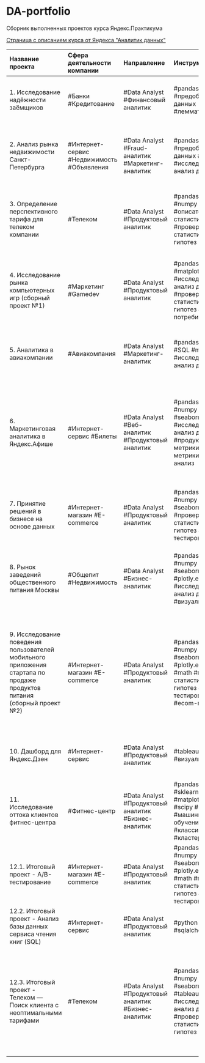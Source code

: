 # DA-portfolio
Сборник выполненных проектов курса Яндекс.Практикума


[Страница с описанием курса от Яндекса "Аналитик данных"](https://practicum.yandex.ru/data-analyst/ "Заголовок ссылки")

| Название проекта | Сфера деятельности компании | Направление | Инструменты | Задачи проекта |
| :-------------------- | :-------------------- | :-------------------- | :-------------------- | :-------------------- |
| 1. Исследование надёжности заёмщиков | #Банки #Кредитование | #Data Analyst #Финансовый аналитик | #pandas #python #предобработка данных #лемматизация | Изучить влияние семейного положения и количества детей у клиентов банка на факт погашения кредита в срок |
| 2. Анализ рынка недвижимости Санкт-Петербурга | #Интернет-сервис #Недвижимость #Объявления | #Data Analyst #Fraud-аналитик #Маркетинг-аналитик | #pandas #python #предобработка данных #matplotlib #исследовательский анализ данных | Определить рыночную стоимость объектов недвижимости и типичные параметры квартир на основе данных Яндекс.Недвижимости|
| 3. Определение перспективного тарифа для телеком компании | #Телеком | #Data Analyst #Продуктовый  аналитик | #pandas #python #numpy #matplotlib #описательная статистика  #проверка статистических гипотез | Проанализировать поведение клиентов оператора сотовой связи и определить какой из двух тарифных планов приносит больше денег |
| 4. Исследование рынка компьютерных игр (сборный проект №1) | #Маркетинг #Gamedev | #Data Analyst #Продуктовый  аналитик | #pandas #python #matplotlib #scipy #исследовательский анализ данных  #проверка статистических гипотез #портрет потребителя| Выявить определяющие успешность игры закономерности, исходя из исторических данные о продажах игр, оценок пользователей и экспертов, жанров и платформ |
| 5. Аналитика в авиакомпании | #Авиакомпания | #Data Analyst #Маркетинг-аналитик | #pandas #python #SQL #matplotlib #исследовательский анализ данных | Изучить базу данных и проанализировать спрос пассажиров на рейсы в города, где проходят крупнейшие фестивали |
| 6. Маркетинговая аналитика в Яндекс.Афише | #Интернет-сервис #Билеты | #Data Analyst #Веб-аналитик #Продуктовый  аналитик | #pandas #python #numpy #matplotlib #seaborn #исследовательский анализ данных #продуктовые метрики #ecom-метрики #когортный анализ | На сонове лога сервера с данными о посещениях сайта Яндекс.Афиши изучить как клиенты пользуются сервисом, когда делают первые покупки на сайте, сколько денег приносит компании каждый клиент, когда расходы на привлечение клиента окупаются |
| 7. Принятие решений в бизнесе на основе данных | #Интернет-магазин #E-commerce | #Data Analyst #Продуктовый  аналитик | #pandas #python #numpy #matplotlib #seaborn #scipy #проверка статистических гипотез #А/В-тестирование | Приоритизировать список гипотез для увеличения выручки, запустить A/B-тест и проанализировать результаты |
| 8. Рынок заведений общественного питания Москвы | #Общепит #Недвижимость | #Data Analyst #Бизнес-аналитик| #pandas #python #numpy #matplotlib #seaborn #scipy #plotly.express #исследовательский анализ данных #визуализация | На основе открытых данных о заведениях общественного питания в Москве подготовить исследование рынка и дать рекомендации по поводу открытия нового заведения |
| 9. Исследование поведения пользователей мобильного приложения стартапа по продаже продуктов питания (сборный проект №2) | #Интернет-магазин #E-commerce | #Data Analyst #Продуктовый  аналитик | #pandas #python #numpy #matplotlib #seaborn #scipy #plotly.express #math #проверка статистических гипотез #А/В-тестирование #ecom-метрики | Изучить воронку событий, посчитать какая доля пользователей проходит на следующий шаг воронки и определить на каком шаге теряется больше всего пользователей. Исследовать результатов A/A/B-теста и выяснить какая контрольная группа лучше |
| 10. Дашборд для Яндекс.Дзен | #Интернет-сервис | #Data Analyst #Продуктовый  аналитик | #tableau #дашборд #визуализация | Используя данные Яндекс.Дзен, создать дашборд с метриками взаимодействия пользователей с карточками статей |
| 11. Исследование оттока клиентов фитнес-центра | #Фитнес-центр | #Data Analyst #Продуктовый аналитик #Бизнес-аналитик | #pandas #python #sklearn #numpy #matplotlib #seaborn #scipy #DS #машинное обучение #классификация #кластеризация | На основе данных о посетителях сети фитнес-центров провести анализ и подготовить план действий по удержанию клиентов |
| 12.1. Итоговый проект - А/В-тестирование | #Интернет-магазин #E-commerce | #Data Analyst #Продуктовый аналитик | #pandas #python #numpy #matplotlib #seaborn #scipy #plotly.express #math #проверка статистических гипотез #А/В-тестирование | Провести оценку результатов A/B-теста |
| 12.2. Итоговый проект - Анализ базы данных сервиса чтения книг (SQL) | #Интернет-сервис | #Data Analyst #Продуктовый аналитик | #python #pandas #sqlalchemy #SQL | Проанализировать базу данных с помощью SQL-запросов |
| 12.3. Итоговый проект - Телеком — Поиск клиента с неоптимальными тарифами | #Телеком | #Data Analyst #Продуктовый аналитик #Бизнес-аналитик | #pandas #python #numpy #matplotlib #seaborn #scipy #tableau #дашборд #исследовательский анализ данных #проверка статистических гипотез | Найти клиентов, которые переплачивают на текущих тарифах; Найти клиентов, которые сэкономят, если перейдут на более дорогой тариф; Анализ изменения выручки при переходе всех клиентов на более оптимальные тарифы; построить дашборд |
